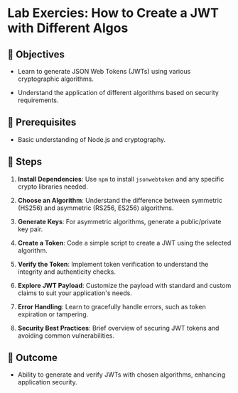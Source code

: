 # Lab Exercies: How to Create a JWT with Different Algos

## 🎯 Objectives

- Learn to generate JSON Web Tokens (JWTs) using various cryptographic algorithms.

- Understand the application of different algorithms based on security requirements.

## 🔑 Prerequisites

- Basic understanding of Node.js and cryptography.

## 🚀 Steps

1. **Install Dependencies**: Use `npm` to install `jsonwebtoken` and any specific crypto libraries needed.

2. **Choose an Algorithm**: Understand the difference between symmetric (HS256) and asymmetric (RS256, ES256) algorithms.

3. **Generate Keys**: For asymmetric algorithms, generate a public/private key pair.

4. **Create a Token**: Code a simple script to create a JWT using the selected algorithm.

5. **Verify the Token**: Implement token verification to understand the integrity and authenticity checks.

6. **Explore JWT Payload**: Customize the payload with standard and custom claims to suit your application's needs.

7. **Error Handling**: Learn to gracefully handle errors, such as token expiration or tampering.

8. **Security Best Practices**: Brief overview of securing JWT tokens and avoiding common vulnerabilities.

## 🎉 Outcome

- Ability to generate and verify JWTs with chosen algorithms, enhancing application security.
